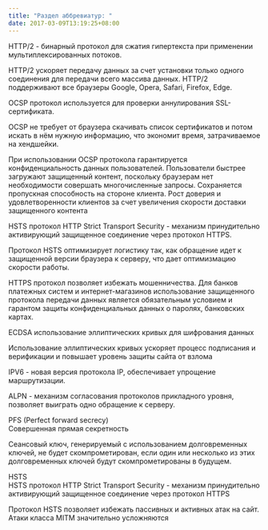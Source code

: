 ```yaml
---
title: "Раздел аббревиатур: "
date: 2017-03-09T13:19:25+08:00
---
```


HTTP/2 - бинарный протокол для сжатия гипертекста при применении  мультиплексированных потоков.

HTTP/2  ускоряет передачу данных за счет установки только одного соединения для передачи всего массива данных. HTTP/2 поддерживают все браузеры  Google, Opera, Safari, Firefox, Edge.

OCSP протокол используется для проверки аннулирования SSL- сертификата.
 
OCSP не требует от браузера скачивать список сертификатов и потом искать в нём нужную информацию, что экономит время, затрачиваемое на хендшейки.

При использовании OCSP протокола гарантируется конфиденциальность данных
пользователей. Пользователи быстрее загружают защищенный контент, поскольку браузерам нет необходимости совершать многочисленные запросы. Сохраняется пропускная способность на стороне клиента. Рост доверия и удовлетворенности клиентов за счет увеличения скорости доставки защищенного контента

<div class="glo-icon">
	<i class="fa fa-circle" aria-hidden="true"></i>
</div>

HSTS протокол HTTP Strict Transport Security - механизм принудительно активирующий защищенное соединение через протокол HTTPS.

<div class="glo-icon">
	<i class="fa fa-circle" aria-hidden="true"></i>
</div>

Протокол HSTS оптимизирует логистику так, как обращение идет к защищенной версии
браузера к серверу, что дает оптимизмацию скорости работы.


<div class="glo-icon">
	<i class="fa fa-circle" aria-hidden="true"></i>
</div>

HTTPS протокол позволяет избежать мошенничества. Для банков платежных систем и интернет-магазинов
использование защищенного протокола передачи данных является обязательным условием и гарантом защиты конфиденциальных данных о паролях, банковских картах.

<div class="glo-icon">
	<i class="fa fa-circle" aria-hidden="true"></i>
</div>
 
ECDSA использование эллиптических кривых для шифрования данных

Использование эллиптических кривых ускоряет процесс подписания и верификации и повышает уровень защиты сайта от взлома

<div class="glo-icon">
	<i class="fa fa-circle" aria-hidden="true"></i>
</div>

IPV6 - новая версия протокола IP, обеспечивает упрощение маршрутизации.

<div class="glo-icon">
	<i class="fa fa-circle" aria-hidden="true"></i>
</div>

ALPN - механизм согласования
протоколов прикладного уровня, позволяет выиграть одно обращение к серверу.

PFS (Perfect forward secrecy) <br>Совершенная прямая секретность

Сеансовый ключ, генерируемый с использованием долговременных ключей, не будет скомпрометирован, если один или несколько из этих долговременных ключей будут скомпрометированы в будущем.

HSTS<br>
HSTS протокол HTTP Strict Transport Security - механизм принудительно активирующий защищенное соединение через протокол HTTPS

Протокол HSTS позволяет избежать пассивных и активных атак на сайт. Атаки класса MITM значительно усложняются